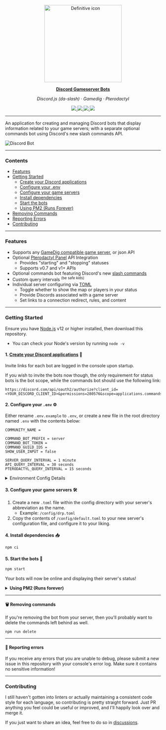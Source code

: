 <p align="center">
  <img src="https://i.imgur.com/0QarNx8.png" alt="Definitive icon" width="250" align="center" />
</p>

<p align="center">
  <a href="https://github.com/fasko-web/discord-gameserver-bots" target="_blank">
    <strong>Discord Gameserver Bots</strong>
  </a>
</p>

<p align="center"><em>Discord.js (da-slash) · Gamedig · Pterodactyl</em></p>

<p align="center">
	<a href="https://github.com/fasko-web/discord-gameserver-bots/releases">
		<img src="https://img.shields.io/github/release/fasko-web/discord-gameserver-bots.svg">
	</a>
	<a href="https://github.com/fasko-web/discord-gameserver-bots/blob/main/LICENSE">
		<img src="https://img.shields.io/github/license/fasko-web/discord-gameserver-bots.svg">
	</a>
  <a href="https://github.com/fasko-web/discord-gameserver-bots/releases/">
    <img src="https://img.shields.io/github/downloads/fasko-web/discord-gameserver-bots/total">
  </a>
	<a href="https://discordapp.com/invite/sB9WZ2f" target="_blank">
		<img src="https://img.shields.io/discord/350480317297197057.svg?label=&logo=discord&logoColor=ffffff&color=7389D8&labelColor=6A7EC2">
	</a>
</p>

---

An application for creating and managing Discord bots that display information related to your game servers; with a separate optional commands bot using Discord's new slash commands API.

![Discord Bot](https://i.imgur.com/aF89SrI.png)

---

### Contents
- [Features](#features)
- [Getting Started](#getting-started)
  - [Create your Discord applications](#1-create-your-discord-applications-)
  - [Configure your .env](#2-configure-your-env-)
  - [Configure your game servers](#3-configure-your-game-servers-)
  - [Install dependencies](#4-install-dependencies-)
  - [Start the bots](#5-start-the-bots-)
  - [Using PM2 (Runs Forever)](#using-pm2)
- [Removing Commands](#-removing-commands)
- [Reporting Errors](#-reporting-errors)
- [Contributing](#contributing)

---

### Features
- Supports any [GameDig compatible game server](https://github.com/gamedig/node-gamedig#supported), or json API
- Optional [Pterodactyl Panel](https://pterodactyl.io/) API Integration
  - Provides "starting" and "stopping" statuses
  - Supports v0.7 and v1+ APIs
- Optional commands bot featuring Discord's new [slash commands](https://discord.com/developers/docs/interactions/slash-commands)
- Custom query intervals <sup>(be safe kids)</sup>
- Individual server configuring via [TOML](https://toml.io/)
  - Toggle whether to show the map or players in your status
  - Provide Discords associated with a game server
  - Set links to a connection redirect, rules, and content

---

### Getting Started
Ensure you have [Node.js](https://nodejs.org/) v12 or higher installed, then download this repository.
- You can check your Node's version by running `node -v`

#### 1. [Create your Discord applications](https://github.com/reactiflux/discord-irc/wiki/Creating-a-discord-bot-&-getting-a-token) 📝
Invite links for each bot are logged in the console upon startup.

If you wish to invite the bots now though, the only requirement for status bots is the bot scope, while the commands bot should use the following link:
```
https://discord.com/api/oauth2/authorize?client_id=<YOUR_DISCORD_CLIENT_ID>&permissions=280576&scope=applications.commands+bot
```

#### 2. Configure your `.env` ⚙️
Either rename `.env.example` to `.env`, or create a new file in the root directory named `.env` with the contents below:
```env
COMMUNITY_NAME =

COMMAND_BOT_PREFIX = server
COMMAND_BOT_TOKEN =
COMMAND_GUILD_IDS =
SHOW_USER_INPUT = false

SERVER_QUERY_INTERVAL = 1 minute
API_QUERY_INTERVAL = 30 seconds
PTERODACTYL_QUERY_INTERVAL = 15 seconds
```

<details>
  <summary>
    Environment Config Details
  </summary>
  <p></p>

Config Name | Information
----------: | -----------
`COMMUNITY_NAME` | Used in command descriptions and some responses. Default: `our`
`COMMAND_BOT_PREFIX` | The prefix to use after the slash(/) to make game server related commands popup quicker. Default: `server`
`COMMMAND_BOT_TOKEN` | The Discord bot token for the application that'll be handling your slash commands. Only required if you intend to use commands. Default: `false`
`COMMAND_GUILD_IDS` | The Discord guild IDs separated by commas (no spaces!) that your commands bot will be in. Only required if you want to post slash commands to your guilds instead of globally, since global slash commands can take awhile to update. Default: `global`
`SHOW_USER_INPUT` | Toggles whether Discord will reply back with the command used, alongside the bot's response. Default: `false`
`SERVER_QUERY_INTERVAL` | The interval your game server will be queried. Only required if you're not using a web API. Default: `1 minute`
`API_QUERY_INTERVAL` | The interval your web API will be queried. Only required if you're not using the server query. Default: `30 seconds`
`PTERODACTYL_QUERY_INTERVAL` | The interval your Pterodactyl Panel's API will be queried. Only required if you plan on using it. Default: `15 seconds`

</details>

#### 3. Configure your game servers 🛠️
1. Create a new `.toml` file within the config directory with your server's abbreviation as the name.
    - Example: `/config/drp.toml`
2. Copy the contents of `/config/default.toml` to your new server's configuration file, and configure it to your liking.

#### 4. Install dependencies 📥
```bash
npm ci
```

#### 5. Start the bots 🎉
```bash
npm start
```
Your bots will now be online and displaying their server's status!

<details>
  <summary id="using-pm2">
    <b>Using PM2 (Runs forever)</b>
  </summary>
  <p></p>

[PM2](https://pm2.keymetrics.io/) is a process manager loaded with tons of features, that helps to keep your application online.

##### 1. Install the latest version of PM2 globally
```bash
npm i pm2@latest -g
```

##### 2. Add the bot to your PM2 list and start it
```bash
pm2 start bot.js --name discord-gameserver-bots
```
Your bots will now come back online automatically if your server happens to go down!

- You can find a list of helpful PM2 commands [here](https://pm2.keymetrics.io/docs/usage/quick-start/#cheatsheet).

If you plan on having a single server with multiple applications, or already do, then I highly recommend trying out [CapRover](https://caprover.com/); an application/database deployment/web service manager including a web GUI, with support for Nginx, SSL, Netdata, and Docker.

</details>

---

#### 🗑️ Removing commands
If you're removing the bot from your server, then you'll probably want to delete the commands left behind as well.
```bash
npm run delete
```

---

#### 🛑 Reporting errors
If you receive any errors that you are unable to debug, please submit a new issue in this repository with your console's error log. Make sure it contains no sensitive information!

---

### Contributing
I still haven't gotten into linters or actually maintaining a consistent code style for each language, so contributing is pretty straight forward. Just PR anything you feel could be useful or improved, and I'll happily look over and merge it.

If you just want to share an idea, feel free to do so in [discussions](https://github.com/fasko-web/discord-gameserver-bots/discussions/categories/ideas).
